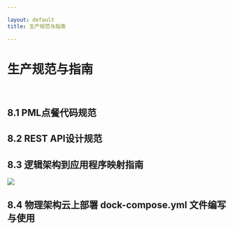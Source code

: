 ```yaml
---

layout: default
title: 生产规范与指南

---
```


# 生产规范与指南

</br>

## 8.1 PML点餐代码规范

## 8.2 REST API设计规范

## 8.3 逻辑架构到应用程序映射指南

![](https://raw.githubusercontent.com/OrderingService/Dashboard/gh-pages/imgs/Logical_architecture_to_application_mapping.png)

## 8.4 物理架构云上部署 dock-compose.yml 文件编写与使用